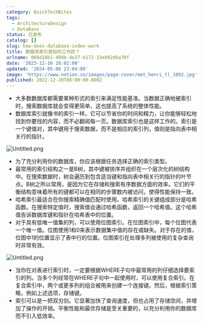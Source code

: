 ```yaml
---
category: QuickTechBites
tags:
  - ArchitectureDesign
  - DataBase
status: 已发布
catalog: []
slug: how-does-database-index-work
title: 数据库索引是如何工作的？
urlname: 068d18b1-489b-4e37-b172-33e892d6a70f
date: '2023-12-10 20:02:00'
updated: '2024-05-08 23:04:00'
image: 'https://www.notion.so/images/page-cover/met_henri_tl_1892.jpg'
published: 2022-12-10T08:00:00.000Z
---
```

- 大多数数据库都需要某种形式的索引来满足性能基准。当数据正确地被索引时，搜索数据库就会变得更简单，这也提高了系统的整体性能。
- 数据库索引就像书的索引一样。它可以节省你的时间和精力，让你能够轻松地找到你要找的内容，而不必翻阅每一页。数据库索引也是这样工作的。索引是一个键值对，其中键用于搜索数据，而不是相应的索引列，值则是指向表中相关行的指针。

![Untitled.png](https://prod-files-secure.s3.us-west-2.amazonaws.com/5d24fe63-e567-4804-86f9-9fdc62e13082/3e87f042-644d-48ab-9a58-227f3d930d71/Untitled.png?X-Amz-Algorithm=AWS4-HMAC-SHA256&X-Amz-Content-Sha256=UNSIGNED-PAYLOAD&X-Amz-Credential=ASIAZI2LB466VYAW665S%2F20250214%2Fus-west-2%2Fs3%2Faws4_request&X-Amz-Date=20250214T213307Z&X-Amz-Expires=3600&X-Amz-Security-Token=IQoJb3JpZ2luX2VjEA0aCXVzLXdlc3QtMiJHMEUCIBso%2BIc76fTEfCwZGcEUuuvf9os2NKYqPEau2pcAVd3nAiEA0Wvk%2B%2FsD%2FB5v4zPRZAaNz0xQEujDrqOF9Eijiehxaiwq%2FwMINhAAGgw2Mzc0MjMxODM4MDUiDKJONYx7b1jaPMtq%2FyrcA3yrmO9CqG4npMSlU%2B2TWsGPTXA%2F%2B1s4f1FWcI%2BPMz3Da%2Fb3xcjC0%2BSAc80VZ811KFr5mEujvaQNFJY8eZipE0cH4boQdZgNYRUcKgKctc5IIy6VyYphs%2Fb2mhu57RIn1ZfL27GmajvO8QXQuM03DlxbkvJ5wpI5PHGpFkFe4cPLoZDgnnlMWHYS5FWS%2FW0TZ4b3kgT7YOnuWPd24mhhYlTlsexUKO5Ug7eYy7Y9okoszmeQieM%2BW9Au04K8E9jaLok1hJWDpeJrjDVGhvHj2I540XdnnOt0c7%2F5GijS2GKMyPc%2BUPNgTTPb7npAH%2BQ5OaNnNMgFJN1rgIEKsqBiBkO3ivyfZGPohsEyva%2FRbK%2FpFsPOWgHP9B1OrtShNzgC9%2B1UVkZWBClktAS%2BxP%2BpBnws4aYJkPTswEFng88H286rWmAbR8dsFTkX%2F1OzvalHpKNYB2E%2Fc7MJNRqwSMX4%2Ffg0TIreJXT%2B3J5e4hsDKnVwlKVBpzKgg%2F2gjujKgevznV8JvhENRAnRlRG7fg5XRwdrmMa8LdvJVB9sY4QjSDIksg9uQRpFH30QbvMZuKjkNPCBAVg2r8ekxvsk41l6jnIdG1Owh0eJRJb6ChtVIOHYml1WrLcKG34PefjqMPHQvr0GOqUBqN1%2B8fzgQQF%2B3%2FGpOkQMLYzbk7LL77pPd%2Bee5pvx%2FYAzUqUMV%2BaA6FTMoDwtOyJNQzARVLlg8XrA4TRvQk1AM7J49HAXvmjxz195Tqs2dSb4cC3ebKXtVq%2BTdAlbTD3qnTG909NF5%2FodfYx3uxoycXfw7hAi0nJ8cf7SpevVDNVzoR1w%2FCAUUOXFwUqzpf3CcMO%2BQ%2FtlxMk1Yl1PCYYhoLC%2B5Q3c&X-Amz-Signature=112712cd5a7b26fc7993bd854285ceae69fc311f92f1f2c1a2997e6182a0b9d4&X-Amz-SignedHeaders=host&x-id=GetObject)

- 为了充分利用你的数据库，你应该根据任务选择正确的索引类型。
- 最常用的索引结构之一是B树，其中键被排序并组织在一个层次化的树结构中。在搜索数据时，树会遍历到包含适当键和指向表中相关行的指针的叶节点。B树之所以常用，是因为它在存储和搜索有序数据方面的效率。它们的平衡结构意味着所有的键都可以在相同的步骤数内被访问，使得性能保持一致。
- 哈希索引最适合在你搜索精确值匹配时使用。哈希索引的关键组成部分是哈希函数。在搜索特定值时，搜索值会通过哈希函数，返回一个哈希值。这个哈希值告诉数据库键和指针在哈希表中的位置。
- 对于具有低唯一值集的列，可以使用位图索引。在位图索引中，每个位图代表一个唯一值。位图使用1和0来表示数据集中值的存在或缺失。对于存在的值，位图中1的位置显示了表中行的位置。位图索引在处理多列被使用的复杂查询时非常有效。

![Untitled.png](https://prod-files-secure.s3.us-west-2.amazonaws.com/5d24fe63-e567-4804-86f9-9fdc62e13082/25e88b4a-737d-484e-85cc-b7fe2444aa3c/Untitled.png?X-Amz-Algorithm=AWS4-HMAC-SHA256&X-Amz-Content-Sha256=UNSIGNED-PAYLOAD&X-Amz-Credential=ASIAZI2LB466VYAW665S%2F20250214%2Fus-west-2%2Fs3%2Faws4_request&X-Amz-Date=20250214T213307Z&X-Amz-Expires=3600&X-Amz-Security-Token=IQoJb3JpZ2luX2VjEA0aCXVzLXdlc3QtMiJHMEUCIBso%2BIc76fTEfCwZGcEUuuvf9os2NKYqPEau2pcAVd3nAiEA0Wvk%2B%2FsD%2FB5v4zPRZAaNz0xQEujDrqOF9Eijiehxaiwq%2FwMINhAAGgw2Mzc0MjMxODM4MDUiDKJONYx7b1jaPMtq%2FyrcA3yrmO9CqG4npMSlU%2B2TWsGPTXA%2F%2B1s4f1FWcI%2BPMz3Da%2Fb3xcjC0%2BSAc80VZ811KFr5mEujvaQNFJY8eZipE0cH4boQdZgNYRUcKgKctc5IIy6VyYphs%2Fb2mhu57RIn1ZfL27GmajvO8QXQuM03DlxbkvJ5wpI5PHGpFkFe4cPLoZDgnnlMWHYS5FWS%2FW0TZ4b3kgT7YOnuWPd24mhhYlTlsexUKO5Ug7eYy7Y9okoszmeQieM%2BW9Au04K8E9jaLok1hJWDpeJrjDVGhvHj2I540XdnnOt0c7%2F5GijS2GKMyPc%2BUPNgTTPb7npAH%2BQ5OaNnNMgFJN1rgIEKsqBiBkO3ivyfZGPohsEyva%2FRbK%2FpFsPOWgHP9B1OrtShNzgC9%2B1UVkZWBClktAS%2BxP%2BpBnws4aYJkPTswEFng88H286rWmAbR8dsFTkX%2F1OzvalHpKNYB2E%2Fc7MJNRqwSMX4%2Ffg0TIreJXT%2B3J5e4hsDKnVwlKVBpzKgg%2F2gjujKgevznV8JvhENRAnRlRG7fg5XRwdrmMa8LdvJVB9sY4QjSDIksg9uQRpFH30QbvMZuKjkNPCBAVg2r8ekxvsk41l6jnIdG1Owh0eJRJb6ChtVIOHYml1WrLcKG34PefjqMPHQvr0GOqUBqN1%2B8fzgQQF%2B3%2FGpOkQMLYzbk7LL77pPd%2Bee5pvx%2FYAzUqUMV%2BaA6FTMoDwtOyJNQzARVLlg8XrA4TRvQk1AM7J49HAXvmjxz195Tqs2dSb4cC3ebKXtVq%2BTdAlbTD3qnTG909NF5%2FodfYx3uxoycXfw7hAi0nJ8cf7SpevVDNVzoR1w%2FCAUUOXFwUqzpf3CcMO%2BQ%2FtlxMk1Yl1PCYYhoLC%2B5Q3c&X-Amz-Signature=81a70b684abc8d87d817c99224b6349dc4eaced3edcc2539e9028aa577e04bc5&X-Amz-SignedHeaders=host&x-id=GetObject)

- 当你在对表进行索引时，一定要根据WHERE子句中最常用的列仔细选择要索引的列。当多个列经常在WHERE子句中一起使用时，可以使用复合索引。在复合索引中，两个或更多列的组合被用来创建一个连接键。然后，根据索引策略，例如上述选项，存储键。
- 索引可以是一把双刃剑。它显著加快了查询速度，但也占用了存储空间，并增加了操作的开销。平衡性能和最优存储是至关重要的，以充分利用你的数据库而不引入低效率。
